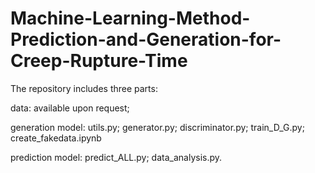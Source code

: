 # Machine-Learning-Method-Prediction-and-Generation-for-Creep-Rupture-Time
The repository includes three parts: 

data: available upon request; 

generation model: 
utils.py;
generator.py;
discriminator.py;
train_D_G.py;
create_fakedata.ipynb

prediction model:
predict_ALL.py;
data_analysis.py.
